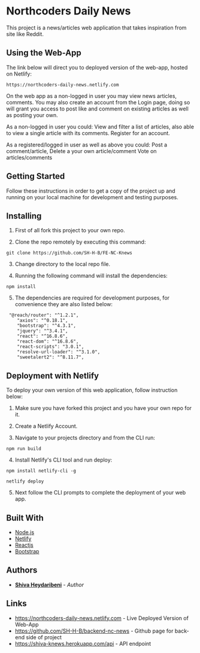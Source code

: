 # Northcoders Daily News

This project is a news/articles web application that takes inspiration from site like Reddit.

## Using the Web-App

The link below will direct you to deployed version of the web-app, hosted on Netlify:

```
https://northcoders-daily-news.netlify.com

```

On the web app as a non-logged in user you may view news articles, comments. You may also create an account from the Login page, doing so will grant you access to post like and comment on existing articles as well as posting your own.

As a non-logged in user you could:
View and filter a list of articles, also able to view a single article with its comments.
Register for an account.

As a registered/logged in user as well as above you could:
Post a comment/article,
Delete a your own article/comment
Vote on articles/comments

## Getting Started

Follow these instructions in order to get a copy of the project up and running on your local machine for development and testing purposes.

## Installing

1. First of all fork this project to your own repo.

2. Clone the repo remotely by executing this command:

```
git clone https://github.com/SH-H-B/FE-NC-Knews
```

3. Change directory to the local repo file.

4. Running the following command will install the dependencies:

```
npm install
```

5. The dependencies are required for development purposes, for convenience they are also listed below:

```
 "@reach/router": "^1.2.1",
    "axios": "^0.18.1",
    "bootstrap": "^4.3.1",
    "jquery": "^3.4.1",
    "react": "^16.8.6",
    "react-dom": "^16.8.6",
    "react-scripts": "3.0.1",
    "resolve-url-loader": "^3.1.0",
    "sweetalert2": "^8.11.7",

```

## Deployment with Netlify

To deploy your own version of this web application, follow instruction below:

1. Make sure you have forked this project and you have your own repo for it.

2. Create a Netlify Account.

3. Navigate to your projects directory and from the CLI run:

```
npm run build
```

4. Install Netlify's CLI tool and run deploy:

```
npm install netlify-cli -g

netlify deploy
```

5. Next follow the CLI prompts to complete the deployment of your web app.

## Built With

- [Node.js](https://nodejs.org/en/docs/)
- [Netlify](https://www.netlify.com/docs/)
- [Reactjs](https://reactjs.org/docs/getting-started.html)
- [Bootstrap](https://getbootstrap.com/docs/4.3/getting-started/introduction/)

## Authors

- **[Shiva Heydaribeni](https://github.com/SH-H-B)** - _Author_

## Links

- https://northcoders-daily-news.netlify.com - Live Deployed Version of Web-App
- https://github.com/SH-H-B/backend-nc-news - Github page for back-end side of project
- https://shiva-knews.herokuapp.com/api - API endpoint
